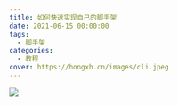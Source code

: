 ```yaml
---
title: 如何快速实现自己的脚手架
date: 2021-06-15 00:00:00
tags:
  - 脚手架
categories:
  - 教程
cover: https://hongxh.cn/images/cli.jpeg
---
```


![](https://hongxh.cn/img/study_img/cli.jpeg)

